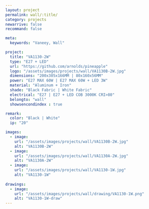 ```yaml
---
layout: project
permalink: wall/:title/
category: projects
newarrive: false
recommand: false

meta:
  keywords: "Vaneey, Wall"

project:
  title: "VA1130-2W"
  type: "E27 + LED"
  url: "https://github.com/arnolds/pineapple"
  logo: "/assets/images/projects/wall/VA1130B-2W.jpg"
  dimensions: "200x305x166MM | 80x160x56MM"
  power: "E27 MAX 60W | E27 MAX 60W + LED 3W"
  material: "Aluminum + Iron"
  shade: "Black Fabric | White Fabric"
  electrical: "E27 | E27 + LED COB 3000K CRI>80"
  belongto: "wall"
  showsencondindex : true

remark:
  color: "Black | White"
  ip: "20"

images:
  - image:
    url: "/assets/images/projects/wall/VA1130B-2W.jpg"
    alt: "VA1130B-2W"
  - image:
    url: "/assets/images/projects/wall/VA1130A-2W.jpg"
    alt: "VA1130A-2W"
  - image:
    url: "/assets/images/projects/wall/VA1130-1W.jpg"
    alt: "VA1130-1W"
    
drawings:
  - image:
    url: "/assets/images/projects/wall/drawing/VA1130-1W.png"
    alt: "VA1130-1W-draw"
---
```


